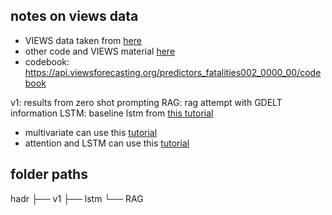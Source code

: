 ## notes on views data 

- VIEWS data taken from [here](https://github.com/prio-data/views_api/wiki/Available-datasets)
- other code and VIEWS material [here](https://viewsforecasting.org/source-code/)
- codebook: https://api.viewsforecasting.org/predictors_fatalities002_0000_00/codebook



v1: results from zero shot prompting
RAG: rag attempt with GDELT information 
LSTM: baseline lstm from [this tutorial](https://medium.com/@mike.roweprediger/using-pytorch-to-train-an-lstm-forecasting-model-e5a04b6e0e67)
- multivariate can use this [tutorial](https://charlieoneill.medium.com/predicting-the-price-of-bitcoin-with-multivariate-pytorch-lstms-695bc294130)
- attention and LSTM can use this [tutorial](https://medium.com/@aidant0001/revolutionizing-time-series-prediction-with-lstm-with-the-attention-mechanism-2bd126e9fdf1)

## folder paths
hadr 
├── v1
├── lstm
└── RAG


